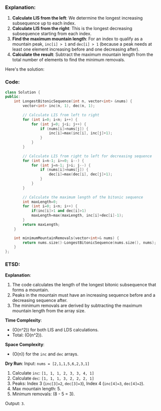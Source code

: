 ### Explanation:

1. **Calculate LIS from the left**: We determine the longest increasing subsequence up to each index.
2. **Calculate LIS from the right**: This is the longest decreasing subsequence starting from each index.
3. **Find the maximum mountain length**: For an index to qualify as a mountain peak, `inc[i] > 1` and `dec[i] > 1` (because a peak needs at least one element increasing before and one decreasing after).
4. **Calculate the result**: Subtract the maximum mountain length from the total number of elements to find the minimum removals.

Here's the solution:

### Code:

```cpp
class Solution {
public:
    int LongestBitonicSequence(int n, vector<int> &nums) {
        vector<int> inc(n, 1), dec(n, 1);
    
        // Calculate LIS from left to right
        for (int i=0; i<n; i++) {
            for (int j=0; j<i; j++) {
                if (nums[i]>nums[j]) {
                    inc[i]=max(inc[i], inc[j]+1);
                }
            }
        }
    
        // Calculate LIS from right to left for decreasing sequence
        for (int i=n-1; i>=0; i--) {
            for (int j=n-1; j>i; j--) {
                if (nums[i]>nums[j]) {
                    dec[i]=max(dec[i], dec[j]+1);
                }
            }
        }
    
        // Calculate the maximum length of the bitonic sequence
        int maxLength=0;
        for (int i=0; i<n; i++) {
            if(inc[i]>1 and dec[i]>1)
            maxLength=max(maxLength, inc[i]+dec[i]-1);
        }
        return maxLength;
    }

    int minimumMountainRemovals(vector<int>& nums) {
        return nums.size()-LongestBitonicSequence(nums.size(), nums);
    }
};
```

### ETSD:

**Explanation**:
1. The code calculates the length of the longest bitonic subsequence that forms a mountain.
2. Peaks in the mountain must have an increasing sequence before and a decreasing sequence after.
3. The minimum removals are derived by subtracting the maximum mountain length from the array size.

**Time Complexity**:
- \(O(n^2)\) for both LIS and LDS calculations.
- Total: \(O(n^2)\).

**Space Complexity**:
- \(O(n)\) for the `inc` and `dec` arrays.

**Dry Run**:
Input: `nums = [2,1,1,5,6,2,3,1]`

1. Calculate `inc`: `[1, 1, 1, 2, 3, 3, 4, 1]`
2. Calculate `dec`: `[1, 1, 1, 3, 2, 2, 2, 1]`
3. Peaks: Index 3 (`inc[3]=2`, `dec[3]=3`), Index 4 (`inc[4]=3`, `dec[4]=2`).
4. Max mountain length: 5.
5. Minimum removals: \(8 - 5 = 3\).

Output: `3`.
